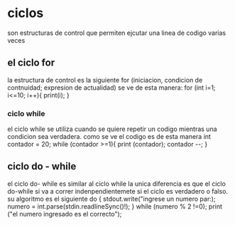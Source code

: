 # ciclos
son estructuras de control que permiten ejcutar una linea de codigo varias veces 
## el ciclo for 
la estructura de control es la siguiente 
for (iniciacion, condicion de contnuidad; expresion de actualidad) 
se ve de esta manera:
for (int i=1; i<=10; i++){
    print(i); 
}
### ciclo while

 el ciclo while se utiliza cuando se quiere repetir un codigo mientras una condicion sea verdadera.
como se ve el codigo es de esta manera 
int contador = 20;
while (contador >=1){
    print (contador);
    contador --;
}

## ciclo do - while
 el ciclo do- while es similar al ciclo while la unica diferencia es que el ciclo do-while si va a correr
 indenpendientemete si el ciclo es verdadero o falso.
 su algoritmo es el siguiente 
 do {
 stdout.write("ingrese un numero par:);
 numero = int.parse(stdin.readlineSync()!);
} while (numero % 2 !=0);
print ("el numero ingresado es el correcto");
